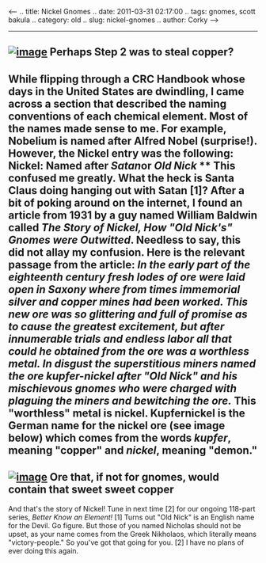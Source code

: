 <--
.. title: Nickel Gnomes
.. date: 2011-03-31 02:17:00
.. tags: gnomes, scott bakula
.. category: old
.. slug: nickel-gnomes
.. author: Corky
-->


  -------------------------------------------------------------------------------------------------------------------------------------------------------------------------------------------------------------------------
  [![image](http://4.bp.blogspot.com/-i8ltaoDuLpI/TZQPlf1wbaI/AAAAAAAAAK4/svtKmQjxBsE/s320/underpants-gnomes.jpg)](http://4.bp.blogspot.com/-i8ltaoDuLpI/TZQPlf1wbaI/AAAAAAAAAK4/svtKmQjxBsE/s1600/underpants-gnomes.jpg)
  Perhaps Step 2 was to steal copper?
  -------------------------------------------------------------------------------------------------------------------------------------------------------------------------------------------------------------------------

While flipping through a CRC Handbook whose days in the United States
are dwindling, I came across a section that described the naming
conventions of each chemical element. Most of the names made sense to
me. For example, Nobelium is named after Alfred Nobel (surprise!).
However, the Nickel entry was the following: Nickel: Named after
*Satan*or *Old Nick* ** This confused me greatly. What the heck is Santa
Claus doing hanging out with Satan [1]? After a bit of poking around on
the internet, I found an article from 1931 by a guy named William
Baldwin called *The Story of Nickel, How "Old Nick's" Gnomes were
Outwitted*. Needless to say, this did not allay my confusion. Here is
the relevant passage from the article: *In the early part of the
eighteenth century fresh lodes of ore were laid open in Saxony where
from times immemorial silver and copper mines had been worked. This new
ore was so glittering and full of promise as to cause the greatest
excitement, but after innumerable trials and endless labor all* *that
could he obtained from the ore was a worthless metal. In disgust the
superstitious miners named the ore kupfer-nickel after "Old Nick" and
his mischievous gnomes who were charged with plaguing the miners and
bewitching the ore.* This "worthless" metal is nickel. Kupfernickel is
the German name for the nickel ore (see image below) which comes from
the words *kupfer*, meaning "copper" and *nickel*, meaning "demon."
  ---------------------------------------------------------------------------------------------------------------------------------------------------------------------------------------------------------
  [![image](http://1.bp.blogspot.com/-9psfFrm6qec/TZQZVPtLD0I/AAAAAAAAAK8/wyMrVWYT7Zo/s400/niccolite.jpg)](http://1.bp.blogspot.com/-9psfFrm6qec/TZQZVPtLD0I/AAAAAAAAAK8/wyMrVWYT7Zo/s1600/niccolite.jpg)
  Ore that, if not for gnomes, would contain that sweet sweet copper
  ---------------------------------------------------------------------------------------------------------------------------------------------------------------------------------------------------------

And that's the story of Nickel! Tune in next time [2] for our ongoing
118-part series, *Better Know an Element!* [1] Turns out "Old Nick" is
an English name for the Devil. Go figure. But those of you named
Nicholas should not be upset, as your name comes from the Greek
Nikholaos, which literally means "victory-people." So you've got that
going for you. [2] I have no plans of ever doing this again.
